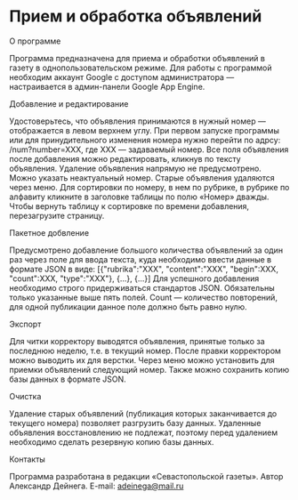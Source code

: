 Прием и обработка объявлений
============================
О программе

Программа предназначена для приема и обработки объявлений в газету в однопользовательском режиме. Для работы с программой необходим аккаунт Google с доступом администратора — настраивается в админ-панели Google App Engine.

Добавление и редактирование

Удостоверьтесь, что объявления принимаются в нужный номер — отображается в левом верхнем углу. При первом запуске программы или для принудительного изменения номера нужно перейти по адрсу: /num?number=XXX, где XXX — задаваемый номер.
Все поля объявления после добавления можно редактировать, кликнув по тексту объявления. Удаление объявления напрямую не предусмотрено. Можно указать неактуальный номер. Старые объявления удаляются через меню.
Для сортировки по номеру, в нем по рубрике, в рубрике по алфавиту кликните в заголовке таблицы по полю «Номер» дважды. Чтобы вернуть таблицу к сортировке по времени добавления, перезагрузите страницу.

Пакетное добвление

Предусмотрено добавление большого количества объявлений за один раз через поле для ввода текста, куда необходимо ввести данные в формате JSON в виде: [{"rubrika":"XXX", "content":"XXX", "begin":XXX, "count":XXX, "type":"XXX"}, {...}, {...}] Для успешного добавления необходимо строго придерживаться стандартов JSON. Обязательны только указанные выше пять полей. Count — количество повторений, для одной публикации данное поле должно быть равно нулю.

Экспорт

Для читки корректору выводятся объявления, принятые только за последнюю неделю, т.е. в текущий номер. После правки корректором можно выводить их для верстки. Через меню можно установить для приемки объявлений следующий номер. Также можно сохранить копию базы данных в формате JSON.

Очистка

Удаление старых объявлений (публикация которых заканчивается до текущего номера) позволяет разгрузить базу данных. Удаленные объявления восстановлению не подлежат, поэтому перед удалением необходимо сделать резервную копию базы данных.

Контакты

Программа разработана в редакции «Севастопольской газеты». Автор Александр Дейнега. E-mail: adeinega@mail.ru

